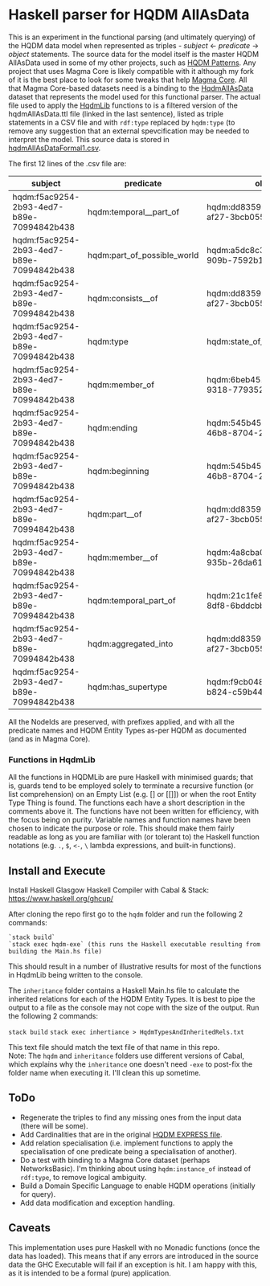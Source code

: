 # Haskell parser for HQDM AllAsData

This is an experiment in the functional parsing (and ultimately querying) of the HQDM data model when represented as triples - _subject_ <- _predicate_ -> _object_ statements.  The source data for the model itself is the master HQDM AllAsData used in some of my other projects, such as [HQDM Patterns](https://climbingal.github.io/HqdmPatterns/).  Any project that uses Magma Core is likely compatible with it although my fork of it is the best place to look for some tweaks that help [Magma Core](https://github.com/ClimbingAl/MagmaCore/).  All that Magma Core-based datasets need is a binding to the [HqdmAllAsData](https://github.com/ClimbingAl/code-for-hqdm-patterns/blob/main/source-files/hqdmAllAsData.ttl) dataset that represents the model used for this functional parser.  The actual file used to apply the [HqdmLib](https://github.com/ClimbingAl/hqdmHaskell/blob/main/hqdm/src/HqdmLib.hs) functions to is a filtered version of the hqdmAllAsData.ttl file (linked in the last sentence), listed as triple statements in a CSV file and with `rdf:type` replaced by `hqdm:type` (to remove any suggestion that an external spevcification may be needed to interpret the model.  This source data is stored in [hqdmAllAsDataFormal1.csv](https://github.com/ClimbingAl/hqdmHaskell/blob/main/hqdm/hqdmAllAsDataFormal1.csv).

The first 12 lines of the .csv file are:

| subject | predicate | object|
| --- | --- | --- |
|hqdm:f5ac9254-2b93-4ed7-b89e-70994842b438|hqdm:temporal__part_of|hqdm:dd8359c4-0a2b-416a-af27-3bcb0551b41a|
|hqdm:f5ac9254-2b93-4ed7-b89e-70994842b438|hqdm:part_of_possible_world|hqdm:a5dc8c36-56fc-44c2-909b-7592b1f44fd7|
|hqdm:f5ac9254-2b93-4ed7-b89e-70994842b438|hqdm:consists__of|hqdm:dd8359c4-0a2b-416a-af27-3bcb0551b41a|
|hqdm:f5ac9254-2b93-4ed7-b89e-70994842b438|hqdm:type|hqdm:state_of_biological_object|
|hqdm:f5ac9254-2b93-4ed7-b89e-70994842b438|hqdm:member_of|hqdm:6beb4515-89e8-4bce-9318-77935200f9bb|
|hqdm:f5ac9254-2b93-4ed7-b89e-70994842b438|hqdm:ending|hqdm:545b4541-8a34-46b8-8704-2265be0244c3|
|hqdm:f5ac9254-2b93-4ed7-b89e-70994842b438|hqdm:beginning|hqdm:545b4541-8a34-46b8-8704-2265be0244c3|
|hqdm:f5ac9254-2b93-4ed7-b89e-70994842b438|hqdm:part__of|hqdm:dd8359c4-0a2b-416a-af27-3bcb0551b41a|
|hqdm:f5ac9254-2b93-4ed7-b89e-70994842b438|hqdm:member__of|hqdm:4a8cba08-035c-4902-935b-26da61ed282c|
|hqdm:f5ac9254-2b93-4ed7-b89e-70994842b438|hqdm:temporal_part_of|hqdm:21c1fe82-1b48-46b3-8df8-6bddcbb2d92e|
|hqdm:f5ac9254-2b93-4ed7-b89e-70994842b438|hqdm:aggregated_into|hqdm:dd8359c4-0a2b-416a-af27-3bcb0551b41a|
|hqdm:f5ac9254-2b93-4ed7-b89e-70994842b438|hqdm:has_supertype|hqdm:f9cb048d-a2f7-4ff6-b824-c59b44e2aabe|


All the NodeIds are preserved, with prefixes applied, and with all the predicate names and HQDM Entity Types as-per HQDM as documented (and as in Magma Core).

### Functions in HqdmLib

All the functions in HQDMLib are pure Haskell with minimised guards; that is, guards tend to be employed solely to terminate a recursive function (or list comprehension) on an Empty List (e.g. [] or [[]]) or when the root Entity Type Thing is found.  The functions each have a short description in the comments above it.  The functions have not been written for efficiency, with the focus being on purity.  Variable names and function names have been chosen to indicate the purpose or role.  This should make them fairly readable as long as you are familiar with (or tolerant to) the Haskell function notations (e.g. `.`, `$`, `<-`, `\` lambda expressions, and built-in functions).

## Install and Execute

Install Haskell Glasgow Haskell Compiler with Cabal & Stack: https://www.haskell.org/ghcup/

After cloning the repo first go to the `hqdm` folder and run the following 2 commands:

    `stack build`
    `stack exec hqdm-exe` (this runs the Haskell executable resulting from building the Main.hs file)

This should result in a number of illustrative results for most of the functions in HqdmLib being written to the console.

The `inheritance` folder contains a Haskell Main.hs file to calculate the inherited relations for each of the HQDM Entity Types.  It is best to pipe the output to a file as the console may not cope with the size of the output.  Run the following 2 commands:

  `stack build`
  `stack exec inhertiance > HqdmTypesAndInheritedRels.txt`

This text file should match the text file of that name in this repo.  
Note: The `hqdm` and `inheritance` folders use different versions of Cabal, which explains why the `inheritance` one doesn't need `-exe` to post-fix the folder name when executing it.  I'll clean this up sometime.

## ToDo

- Regenerate the triples to find any missing ones from the input data (there will be some).
- Add Cardinalities that are in the original [HQDM EXPRESS file](https://github.com/hqdmTop/hqdmFramework/blob/main/hqdm_framework.txt).
- Add relation specialisation (i.e. implement functions to apply the specialisation of one predicate being a specialisation of another).
- Do a test with binding to a Magma Core dataset (perhaps NetworksBasic).  I'm thinking about using `hqdm:instance_of` instead of `rdf:type`, to remove logical ambiguity.
- Build a Domain Specific Language to enable HQDM operations (initially for query).
- Add data modification and exception handling.

## Caveats
This implementation uses pure Haskell with no Monadic functions (once the data has loaded).  This means that if any errors are introduced in the source data the GHC Executable will fail if an exception is hit.  I am happy with this, as it is intended to be a formal (pure) application.
